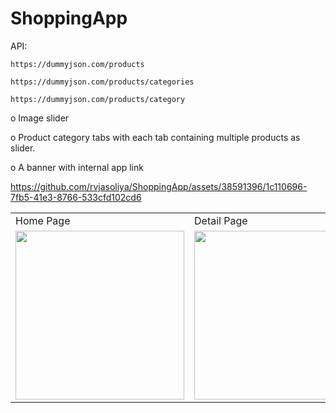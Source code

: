 # ShoppingApp


API:
    
    
    https://dummyjson.com/products

    https://dummyjson.com/products/categories

    https://dummyjson.com/products/category


o Image slider

o Product category tabs with each tab containing multiple products as slider.

o A banner with internal app link




https://github.com/rvjasoliya/ShoppingApp/assets/38591396/1c110696-7fb5-41e3-8766-533cfd102cd6

<table>
  <tr>
     <td>Home Page</td>
     <td>Detail Page</td>
  </tr>
  <tr>
    <td><img src="https://github-production-user-asset-6210df.s3.amazonaws.com/38591396/272255481-95365088-01d4-4355-9b16-f4cb967c0a7e.png" width=270></td>
    <td><img src="https://github-production-user-asset-6210df.s3.amazonaws.com/38591396/272255496-2f53c732-30ff-4b9f-9769-f98af281ad24.png" width=270></td>
  </tr>
 </table>
